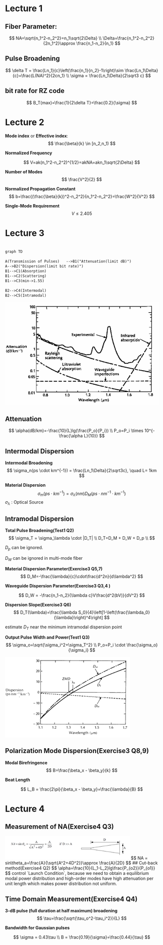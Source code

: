 # Lecture 1
## Fiber Parameter:

$$
NA=\sqrt{n_1^2-n_2^2}=n_1\sqrt{2\Delta} \\
    \Delta=\frac{n_1^2-n_2^2} {2n_1^2}\approx \frac{n_1-n_2}{n_1}
$$

## Pulse Broadening

$$
\delta T = \frac{Ln_1}{c}\left(\frac{n_1}{n_2}-1\right)\sim \frac{Ln_1\Delta}{c}=\frac{L(NA)^2}{2cn_1} \\
    \sigma = \frac{Ln_1\Delta}{2\sqrt3 c}
$$

## bit rate for RZ code

$$
    B_T(max)=\frac{1}{2\delta T}=\frac{0.2}{\sigma}
$$

# Lecture 2

**Mode index** or **Effective index**: 
$$
    \frac{\beta}{k} \in [n_2,n_1)
$$

**Normalized Frequency**

$$
V=ak(n_1^2-n_2^2)^{1/2}=akNA=akn_1\sqrt{2\Delta}
$$

**Number of Modes**
$$
\frac{V^2}{2}
$$

**Normalized Propagation Constant**
$$
    b=\frac{(\frac{\beta}{k})^2-n_2^2}{n_1^2-n_2^2}=\frac{W^2}{V^2}
$$

**Single-Mode Requirement**
$$
    V \le 2.405
$$

# Lecture 3

```mermaid

graph TD

A(Transmission of Pulses)   -->B1("Attenuation(limit dB)")
A-->B2("Dispersion(limit bit rate)")
B1-->C1(Absorption)
B1-->C2(Scattering)
B1-->C3(min->1.55)

B2-->C4(Intermodal)
B2-->C5(Intramodal)

```
<img src="image.png" alt="Alt text"  />

## Attenuation

$$
    \alpha(dB/km)=-\frac{10}{L}lg(\frac{P_o}{P_i}) \\
    P_o=P_i \times 10^{-\frac{\alpha L}{10}}
$$

## Intermodal Dispersion

**Intermodal Broadening**
$$
\sigma_n(ps \cdot  km^{-1}) = \frac{Ln_1\Delta}{2\sqrt3c}, \quad L= 1km
$$

**Material Dispersion**
$$
\sigma_m(ps \cdot  km^{-1}) = \sigma_\lambda(nm)D_M(ps \cdot nm^{-1}\cdot km^{-1})
$$
$\sigma_\lambda$ : Optical Source


## Intramodal Dispersion
**Total Pulse Broadening(Test1 Q2)**
$$
    \sigma_T = \sigma_\lambda \cdot |D_T| \\
    D_T=D_M + D_W + D_p \\
$$

$D_p$ can be ignored.

$D_W$ can be ignored in multi-mode fiber

**Material Dispersion Parameter(Exercise3 Q5,7)**
$$
    D_M=-\frac{\lambda}{c}\cdot\frac{d^2n}{d\lambda^2}
$$

**Waveguide Dispersion Parameter(Exercise3 Q3,4 )**

$$
    D_W = -\frac{n_1-n_2}{\lambda c}V\frac{d^2(bV)}{dV^2}
$$

**Dispersion Slope(Exercise3 Q6)**
$$
        D_T(\lambda)=\frac{\lambda S_0}{4}\left[1-\left(\frac{\lambda_0}{\lambda}\right)^4\right]
$$

estimate $D_T$ near the minimum intramodal dispersion point

**Output Pulse Width and Power(Test1 Q3)**
$$
\sigma_o=\sqrt{\sigma_i^2+\sigma_T^2} \\
    P_o=P_i \cdot \frac{\sigma_o}{\sigma_i}
$$

<img src="image-1.png" alt="Alt text" style="zoom: 40%;" />

## Polarization Mode Dispersion(Exercise3 Q8,9)

**Modal Birefringence**
$$
    B=\frac{\beta_x - \beta_y}{k}
$$

**Beat Length**

$$
L_B = \frac{2\pi}{\beta_x - \beta_y}=\frac{\lambda}{B}
$$

# Lecture 4

## Measurement of NA(Exercise4 Q3)
<img src="image-2.png" alt="Alt text" style="zoom:40%;" />
$$
NA = sin\theta_a=\frac{A}{\sqrt{A^2+4D^2}}\approx \frac{A}{2D}
$$
## Cut-back method(Exercise4 Q2)
$$
    \alpha=\frac{10}{L_1-L_2}lg\frac{P_{o2}}{P_{o1}}
$$
control `Launch Condition`, because we need to obtain a equilibrium modal power distribution and high-order modes have high attenuation per unit length which makes power distribution not uniform.

## Time Domain Measurement(Exercise4 Q4)

**3-dB pulse (full duration at half maximum) broadening**
$$
    \tau=\frac{\sqrt{\tau_o^2-\tau_i^2}}{L}
$$

**Bandwidth for Gaussian pulses**

$$
\sigma = 0.43\tau \\
    B = \frac{0.19}{\sigma}=\frac{0.44}{\tau}
$$